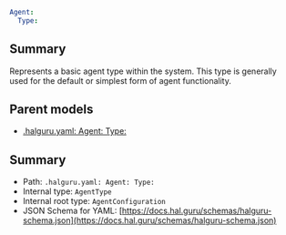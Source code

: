 <!--
title: Type
version: 1.0.0+985fa281609b0afa8cea033581aabacb4efd2baa
generated: true
date: 2025-04-03T18:22:30Z
node: This file is generated by the command-line program: `halguru manual --generate-docs`
-->


```yaml
Agent:
  Type:
```

## Summary

Represents a basic agent type within the system. This type is generally used for the default or simplest form of agent functionality.

## Parent models

* [.halguru.yaml: Agent: Type:]((halguru)-agent-type.md)
## Summary

* Path: `.halguru.yaml: Agent: Type:`
* Internal type: `AgentType`
* Internal root type: `AgentConfiguration`
* JSON Schema for YAML: [https://docs.hal.guru/schemas/halguru-schema.json](https://docs.hal.guru/schemas/halguru-schema.json)
